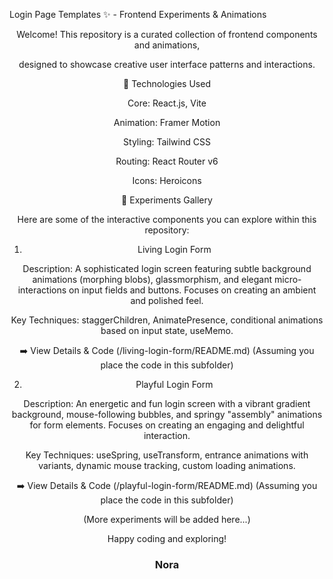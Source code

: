 Login Page Templates ✨ - Frontend Experiments & Animations

<div align="center">
<p>Welcome! This repository is a curated collection of frontend components and animations, </p>
<p>designed to showcase creative user interface patterns and interactions.</p>

🚀 Technologies Used

Core: React.js, Vite

Animation: Framer Motion

Styling: Tailwind CSS

Routing: React Router v6

Icons: Heroicons

🧪 Experiments Gallery

Here are some of the interactive components you can explore within this repository:

1. Living Login Form

Description: A sophisticated login screen featuring subtle background animations (morphing blobs), glassmorphism, and elegant micro-interactions on input fields and buttons. Focuses on creating an ambient and polished feel.

Key Techniques: staggerChildren, AnimatePresence, conditional animations based on input state, useMemo.

➡️ View Details & Code (/living-login-form/README.md) (Assuming you place the code in this subfolder)

2. Playful Login Form

Description: An energetic and fun login screen with a vibrant gradient background, mouse-following bubbles, and springy "assembly" animations for form elements. Focuses on creating an engaging and delightful interaction.

Key Techniques: useSpring, useTransform, entrance animations with variants, dynamic mouse tracking, custom loading animations.


➡️ View Details & Code (/playful-login-form/README.md) (Assuming you place the code in this subfolder)

(More experiments will be added here...)


<div align="center">
<p>Happy coding and exploring!</p>
<h3>Nora</h3>
</div>
